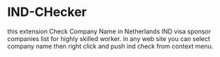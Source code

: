 # IND-CHecker
this extension Check Company Name  in Netherlands IND visa sponsor companies list for highly skilled worker.
in any web site you can select company name then right click and push ind check from context menu.
